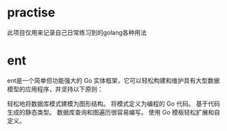 # practise
此项目仅用来记录自己日常练习到的golang各种用法
# ent
ent是一个简单但功能强大的 Go 实体框架，它可以轻松构建和维护具有大型数据模型的应用程序，并坚持以下原则：

轻松地将数据库模式建模为图形结构。
将模式定义为编程的 Go 代码。
基于代码生成的静态类型。
数据库查询和图遍历很容易编写。
使用 Go 模板轻松扩展和自定义。